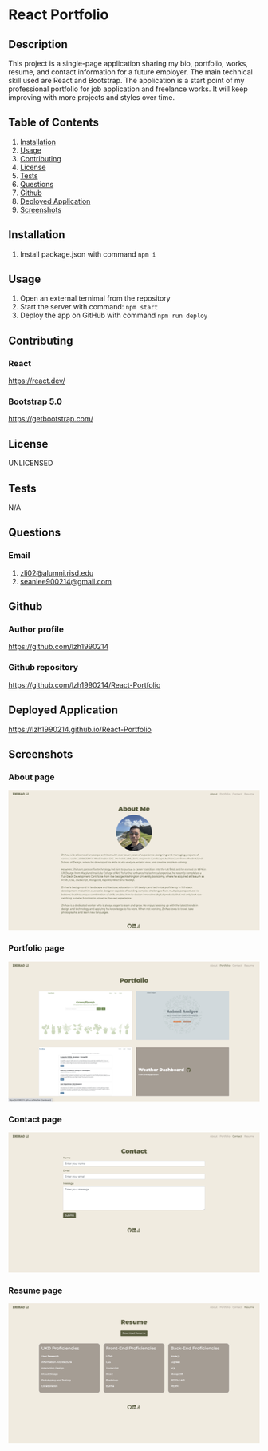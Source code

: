 # React Portfolio

## Description
This project is a single-page application sharing my bio, portfolio, works, resume, and contact information for a future employer. The main technical skill used are React and Bootstrap. The application is a start point of my professional portfolio for job application and freelance works. It will keep improving with more projects and styles over time.


## Table of Contents
1. [Installation](#Installation)
2. [Usage](#Usage)
3. [Contributing](#Contributing)
4. [License](#License)
5. [Tests](#Tests)
6. [Questions](#Questions)
7. [Github](#Github)
8. [Deployed Application](#Deploy)
9. [Screenshots](#Screenshots)


## Installation <a id="Installation"></a>
1. Install package.json with command `npm i`


## Usage <a id="Usage"></a>
1. Open an external ternimal from the repository
2. Start the server with command: `npm start`
3. Deploy the app on GitHub with command `npm run deploy`


## Contributing <a id="Contributing"></a>

### React
https://react.dev/

### Bootstrap 5.0
https://getbootstrap.com/


## License <a id="License"></a>
UNLICENSED


## Tests <a id="Tests"></a>
N/A


## Questions <a id="Questions"></a>

### Email
1. zli02@alumni.risd.edu
2. seanlee900214@gmail.com


## Github <a id="Github"></a>

### Author profile
https://github.com/lzh1990214

### Github repository
https://github.com/lzh1990214/React-Portfolio


## Deployed Application <a id="Deploy"></a>
https://lzh1990214.github.io/React-Portfolio


## Screenshots <a id="Screenshots"></a>

### About page
![About](./public/asset/img/about.png)

### Portfolio page
![Portfolio](./public/asset/img/portfolio.png)

### Contact page
![Contact](./public/asset/img/contact.png)

### Resume page
![Resume](./public/asset/img/resume.png)





